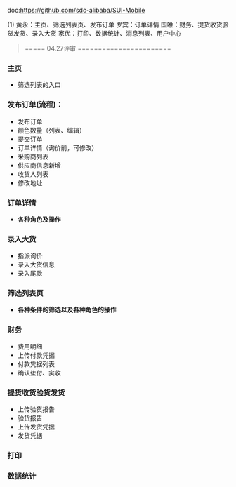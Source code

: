 doc:https://github.com/sdc-alibaba/SUI-Mobile

(1)
黄永：主页、筛选列表页、发布订单
罗宾：订单详情
国唯：财务、提货收货验货发货、录入大货
家优：打印、数据统计、消息列表、用户中心

> ===== 04.27评审 =======================

### 主页
- 筛选列表的入口

### 发布订单(流程)：
- 发布订单
- 颜色数量（列表、编辑）
- 提交订单
- 订单详情（询价前，可修改）
- 采购商列表
- 供应商信息新增
- 收货人列表
- 修改地址

### 订单详情
- **各种角色及操作**

### 录入大货
- 指派询价
- 录入大货信息
- 录入尾款

### 筛选列表页
- **各种条件的筛选以及各种角色的操作**

### 财务
- 费用明细
- 上传付款凭据
- 付款凭据列表
- 确认垫付、实收

### 提货收货验货发货
- 上传验货报告
- 验货报告
- 上传发货凭据
- 发货凭据

### 打印

### 数据统计

